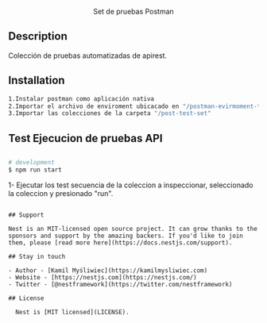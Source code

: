 <p align="center">
  Set de pruebas Postman
</p>

## Description

Colección de pruebas automatizadas de apirest.

## Installation

```bash
1.Instalar postman como aplicación nativa
2.Importar el archivo de enviroment ubicacado en "/postman-evirmoment-test"
3.Importar las colecciones de la carpeta "/post-test-set"
```
## Test Ejecucion de pruebas API 
## 
```bash
# development
$ npm run start
```
1- Ejecutar los test  secuencia de la coleccion a inspeccionar,  seleccionado la coleccion y presionado "run".
```

## Support

Nest is an MIT-licensed open source project. It can grow thanks to the sponsors and support by the amazing backers. If you'd like to join them, please [read more here](https://docs.nestjs.com/support).

## Stay in touch

- Author - [Kamil Myśliwiec](https://kamilmysliwiec.com)
- Website - [https://nestjs.com](https://nestjs.com/)
- Twitter - [@nestframework](https://twitter.com/nestframework)

## License

  Nest is [MIT licensed](LICENSE).
